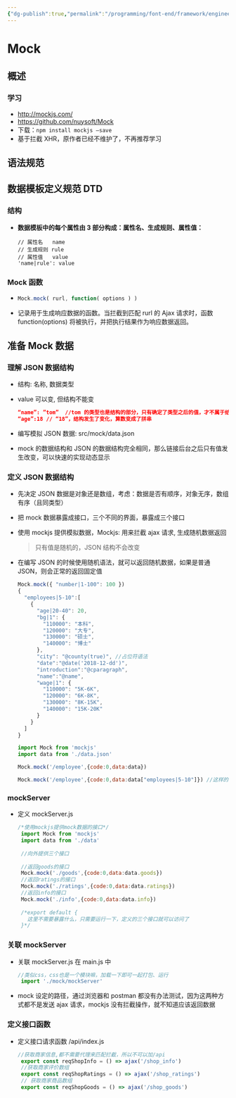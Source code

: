 ```yaml
---
{"dg-publish":true,"permalink":"/programming/font-end/framework/engineering/mock/"}
---
```



# Mock

## 概述

### 学习

+ http://mockjs.com/
+ https://github.com/nuysoft/Mock
+ 下载：`npm install mockjs –save`
+ 基于拦截 XHR，原作者已经不维护了，不再推荐学习

## 语法规范

## 数据模板定义规范 DTD

### 结构

+ **数据模板中的每个属性由 3 部分构成：属性名、生成规则、属性值：**

  ```
  // 属性名   name
  // 生成规则 rule
  // 属性值   value
  'name|rule': value
  ```

### Mock 函数

+ ```js
  Mock.mock( rurl, function( options ) )
  ```
+ 记录用于生成响应数据的函数。当拦截到匹配 rurl 的 Ajax 请求时，函数 function(options) 将被执行，并把执行结果作为响应数据返回。

## 准备 Mock 数据

### 理解 JSON 数据结构

+ 结构: 名称, 数据类型
+ value 可以变, 但结构不能变

  ```json
  “name”: ”tom”  //tom 的类型也是结构的部分，只有确定了类型之后的值，才不属于结构
  “age”:18 // “18”，结构发生了变化，算数变成了拼串
  ```

+ 编写模拟 JSON 数据: src/mock/data.json
+ mock 的数据结构和 JSON 的数据结构完全相同，那么链接后台之后只有值发生改变，可以快速的实现动态显示

### 定义 JSON 数据结构

+ 先决定 JSON 数据是对象还是数组，考虑：数据是否有顺序，对象无序，数组有序（且同类型）
+ 把 mock 数据暴露成接口，三个不同的界面，暴露成三个接口
+ 使用 mockjs 提供模拟数据，Mockjs: 用来拦截 ajax 请求, 生成随机数据返回

  > 只有值是随机的，JSON 结构不会改变

+ 在编写 JSON 的时候使用随机语法，就可以返回随机数据，如果是普通 JSON，则会正常的返回固定值

  ```js
  Mock.mock({ "number|1-100": 100 })
  {
    "employees|5-10":[
      {
        "age|20-40": 20,
        "bg|1": {
          "110000": "本科",
          "120000": "大专",
          "130000": "硕士",
          "140000": "博士"
        },
        "city": "@county(true)", //占位符语法
        "date":"@date('2018-12-dd')",
        "introduction":"@cparagraph",
        "name":"@name",
        "wage|1": {
          "110000": "5K-6K",
          "120000": "6K-8K",
          "130000": "8K-15K",
          "140000": "15K-20K"
        }
      }
    ]
  }
  ```

  ```js
  import Mock from 'mockjs'
  import data from './data.json'
  
  Mock.mock('/employee',{code:0,data:data})
  
  Mock.mock('/employee',{code:0,data:data["employees|5-10"]}) //这样的话只有会一个数据，而不会随机产生
  ```

### mockServer

+ 定义 mockServer.js

  ```js
  /*使用mockjs提供mock数据的接口*/
   import Mock from 'mockjs'
   import data from './data'
   
   //向外提供三个接口
   
   //返回goods的接口
   Mock.mock('./goods',{code:0,data:data.goods})
   //返回ratings的接口
   Mock.mock('./ratings',{code:0,data:data.ratings})
   //返回info的接口
   Mock.mock('./info',{code:0,data:data.info})
   
   /*export default {
     这里不需要暴露什么，只需要运行一下，定义的三个接口就可以访问了
   }*/
  ```

### 关联 mockServer

+ 关联 mockServer.js 在 main.js 中

  ```js
  //类似css，css也是一个模块嘛，加载一下即可一起打包、运行
   import './mock/mockServer'
  ```

+ mock 设定的路径，通过浏览器和 postman 都没有办法测试，因为这两种方式都不是发送 ajax 请求，mockjs 没有拦截操作，就不知道应该返回数据

### 定义接口函数

+ 定义接口请求函数 /api/index.js

  ```js
  //获取商家信息,都不需要代理来匹配拦截，所以不可以加/api
   export const reqShopInfo = () => ajax('/shop_info')
   //获取商家评价数组
   export const reqShopRatings = () => ajax('/shop_ratings')
   // 获取商家商品数组
   export const reqShopGoods = () => ajax('/shop_goods')
  ```
